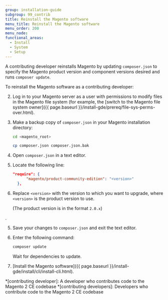 ```yaml
---
group: installation-guide
subgroup: 99_contrib
title: Reinstall the Magento software
menu_title: Reinstall the Magento software
menu_order: 200
menu_node:
functional_areas:
  - Install
  - System
  - Setup
---
```


A contributing developer reinstalls Magento by updating `composer.json` to specify the Magento product version and component versions desired and runs `composer update`.

To reinstall the Magento software as a contributing developer:

2.	Log in to your Magento server as a user with permissions to modify files in the Magento file system (for example, the [switch to the Magento file system owner]({{ page.baseurl }}/install-gde/prereq/file-sys-perms-over.html).
3.	Make a backup copy of `composer.json` in your Magento installation directory:

    ```bash
    cd <magento_root>
    ```

    ```bash
    cp composer.json composer.json.bak
    ```

4.	Open `composer.json` in a text editor.
5.	Locate the following line:

    ```json
    "require": {
          "magento/product-community-edition": "<version>"
      },
    ```

5.	Replace `<version>` with the version to which you want to upgrade, where `<version>` is the product version to use.

    (The product version is in the format `2.0.x`)

<!-- is the `magento/product-community-edition` version from -->.

5.	Save your changes to `composer.json` and exit the text editor.
6.	Enter the following command:

    ```bash
    composer update
    ```

    Wait for dependencies to update.

4. [Install the Magento software]({{ page.baseurl }}/install-gde/install/cli/install-cli.html).

*[contributing developer]: A developer who contributes code to the Magento 2 CE codebase
*[contributing developers]: Developers who contribute code to the Magento 2 CE codebase

